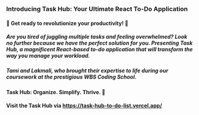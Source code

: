 ### Introducing Task Hub: Your Ultimate React To-Do Application

#### 🚀 Get ready to revolutionize your productivity! 🚀

##### Are you tired of juggling multiple tasks and feeling overwhelmed? Look no further because we have the perfect solution for you. Presenting Task Hub, a magnificent React-based to-do application that will transform the way you manage your workload.

##### Tami and Lakmali, who brought their expertise to life during our coursework at the prestigious WBS Coding School. 

#### Task Hub: Organize. Simplify. Thrive. 💪

#### Visit the Task Hub via https://task-hub-to-do-list.vercel.app/
